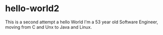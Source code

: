 # hello-world2
This is a second attempt a hello World
I'm a 53 year old Software Engineer, moving from C and Unx to Java and Linux.
